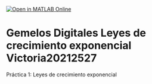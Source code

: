 [![Open in MATLAB Online](https://www.mathworks.com/images/responsive/global/open-in-matlab-online.svg)](https://matlab.mathworks.com/open/github/v1?repo=giannavic/Gemelos-Digitales-Leyes-de-crecimiento-exponencial-Victoria20212527)

# Gemelos Digitales Leyes de crecimiento exponencial Victoria20212527
Práctica 1: Leyes de crecimiento exponencial 
